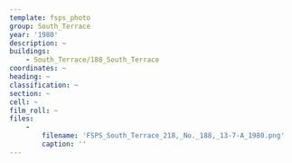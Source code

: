 ```yaml
---
template: fsps_photo
group: South_Terrace
year: '1980'
description: ~
buildings:
    - South_Terrace/188_South_Terrace
coordinates: ~
heading: ~
classification: ~
section: ~
cell: ~
film_roll: ~
files:
    -
        filename: 'FSPS_South_Terrace_218,_No._188,_13-7-A_1980.png'
        caption: ''
---
```


